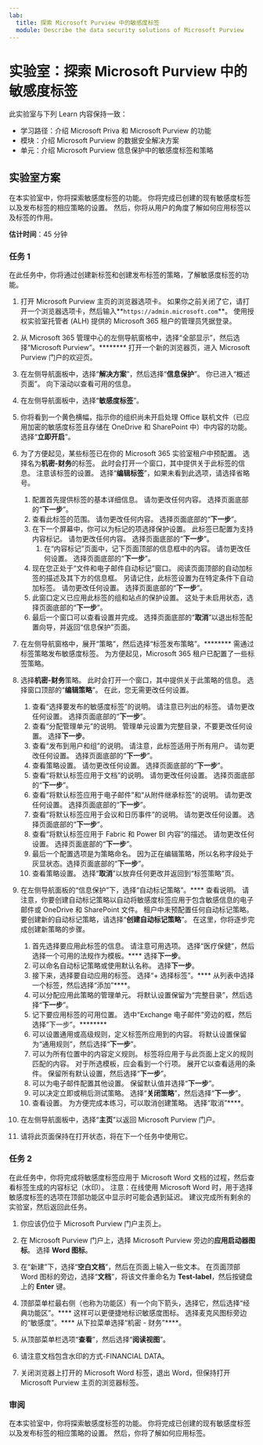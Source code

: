 ```yaml
---
lab:
  title: 探索 Microsoft Purview 中的敏感度标签
  module: Describe the data security solutions of Microsoft Purview
---
```


# 实验室：探索 Microsoft Purview 中的敏感度标签

此实验室与下列 Learn 内容保持一致：

- 学习路径：介绍 Microsoft Priva 和 Microsoft Purview 的功能
- 模块：介绍 Microsoft Purview 的数据安全解决方案
- 单元：介绍 Microsoft Purview 信息保护中的敏感度标签和策略

## 实验室方案

在本实验室中，你将探索敏感度标签的功能。  你将完成已创建的现有敏感度标签以及发布标签的相应策略的设置。   然后，你将从用户的角度了解如何应用标签以及标签的作用。

**估计时间**：45 分钟

### 任务 1

在此任务中，你将通过创建新标签和创建发布标签的策略，了解敏感度标签的功能。

1. 打开 Microsoft Purview 主页的浏览器选项卡。  如果你之前关闭了它，请打开一个浏览器选项卡，然后输入**`https://admin.microsoft.com`**。 使用授权实验室托管者 (ALH) 提供的 Microsoft 365 租户的管理员凭据登录。

1. 从 Microsoft 365 管理中心的左侧导航窗格中，选择“全部显示”，然后选择“Microsoft Purview”。********  打开一个新的浏览器页，进入 Microsoft Purview 门户的欢迎页。

1. 在左侧导航面板中，选择“**解决方案**”，然后选择“**信息保护**”。  你已进入“概述页面”。 向下滚动以查看可用的信息。

1. 在左侧导航面板中，选择“**敏感度标签**”。
1. 你将看到一个黄色横幅，指示你的组织尚未开启处理 Office 联机文件（已应用加密的敏感度标签且存储在 OneDrive 和 SharePoint 中）中内容的功能。  选择“**立即开启**”。

1. 为了方便起见，某些标签已在你的 Microsoft 365 实验室租户中预配置。 选择名为**机密-财务**的标签。  此时会打开一个窗口，其中提供关于此标签的信息。  注意该标签的设置。  选择“**编辑标签**”，如果未看到此选项，请选择省略号。
    1. 配置首先提供标签的基本详细信息。  请勿更改任何内容。  选择页面底部的“**下一步**”。
    1. 查看此标签的范围。 请勿更改任何内容。  选择页面底部的“**下一步**”。
    1. 在下一个屏幕中，你可以为标记的项选择保护设置。 此标签已配置为支持内容标记。 请勿更改任何内容。  选择页面底部的“**下一步**”。
        1. 在“内容标记”页面中，记下页面顶部的信息框中的内容。  请勿更改任何设置。  选择页面底部的“**下一步**”。
    1. 现在您正处于“文件和电子邮件自动标记”窗口。  阅读页面顶部的自动加标签的描述及其下方的信息框。  另请记住，此标签设置为在特定条件下自动加标签。 请勿更改任何设置。  选择页面底部的“**下一步**”。
    1. 此窗口定义已应用此标签的组和站点的保护设置。 这处于未启用状态，选择页面底部的“**下一步**”。
    1. 最后一个窗口可以查看设置并完成。 选择页面底部的“**取消**”以退出标签配置向导，并返回“信息保护”页面。

1. 在左侧导航窗格中，展开“策略”，然后选择“标签发布策略”。********  需通过标签策略发布敏感度标签。  为方便起见，Microsoft 365 租户已配置了一些标签策略。

1. 选择**机密-财务**策略。  此时会打开一个窗口，其中提供关于此策略的信息。 选择窗口顶部的“**编辑策略**”。  在此，您无需更改任何设置。
    1. 查看“选择要发布的敏感度标签”的说明。  请注意已列出的标签。  请勿更改任何设置。  选择页面底部的“**下一步**”。
    1. 查看“分配管理单元”的说明。 管理单元设置为完整目录，不要更改任何设置。 选择**下一步**。  
    1. 查看“发布到用户和组”的说明。  请注意，此标签适用于所有用户。  请勿更改任何设置。  选择页面底部的“**下一步**”。
    1. 查看策略设置。 请勿更改任何设置。  选择页面底部的“**下一步**”。
    1. 查看“将默认标签应用于文档”的说明。 请勿更改任何设置。  选择页面底部的“**下一步**”。
    1. 查看“将默认标签应用于电子邮件”和“从附件继承标签”的说明。 请勿更改任何设置。  选择页面底部的“**下一步**”。
    1. 查看“将默认标签应用于会议和日历事件”的说明。 请勿更改任何设置。  选择页面底部的“**下一步**”。
    1. 查看“将默认标签应用于 Fabric 和 Power BI 内容”的描述。 请勿更改任何设置。  选择页面底部的“**下一步**”。
    1. 最后一个配置选项是为策略命名。  因为正在编辑策略，所以名称字段处于灰显状态。选择页面底部的“**下一步**”。
    1. 查看策略设置。 选择“**取消**”以放弃任何更改并返回到“标签策略”页。

1. 在左侧导航面板的“信息保护”下，选择“自动标记策略”。**** 查看说明。 请注意，你要创建自动标记策略以自动将敏感度标签应用于包含敏感信息的电子邮件或 OneDrive 和 SharePoint 文件。 租户中未预配置任何自动标记策略。 要创建新的自动标记策略，请选择“**创建自动标记策略**”。  在这里，你将逐步完成创建新策略的步骤。
    1. 首先选择要应用此标签的信息。  请注意可用选项。  选择“医疗保健”，然后选择一个可用的法规作为模板。****  选择**下一步**。
    1. 可以命名自动标记策略或使用默认名称。  选择**下一步**。
    1. 接下来，选择要自动应用的标签。  选择“+ 选择标签”。****  从列表中选择一个标签，然后选择“添加”****。
    1. 可以分配应用此策略的管理单元。  将默认设置保留为“完整目录”，然后选择“**下一步**”。
    1. 记下要应用标签的可用位置。 选中“Exchange 电子邮件”旁边的框，然后选择“下一步”。********
    1. 可以设置通用或高级规则，定义标签所应用到的内容。  将默认设置保留为“通用规则”，然后选择“**下一步**”。
    1. 可以为所有位置中的内容定义规则。  标签将应用于与此页面上定义的规则匹配的内容。  对于所选模板，应会看到一个行项。 展开它以查看适用的条件。  保留所有默认设置，然后选择“**下一步**”。
    1. 可以为电子邮件配置其他设置。 保留默认值并选择“**下一步**”。
    1. 可以决定立即或稍后测试策略。  选择“**关闭策略**”，然后选择“**下一步**”。
    1. 查看设置。 为方便完成本练习，可以取消创建策略。 选择“取消”****。

1. 在左侧导航面板中，选择“**主页**”以返回 Microsoft Purview 门户。

1. 请将此页面保持在打开状态，将在下一个任务中使用它。

### 任务 2

在此任务中，你将完成将敏感度标签应用于 Microsoft Word 文档的过程，然后查看标签生成的内容标记（水印）。 注意：在线使用 Microsoft Word 时，用于选择敏感度标签的选项在顶部功能区中显示时可能会遇到延迟。  建议完成所有剩余的实验室，然后返回此任务。

1. 你应该仍位于 Microsoft Purview 门户主页上。 
1. 在 Microsoft Purview 门户上，选择 Microsoft Purview 旁边的**应用启动器图标**。 选择 **Word 图标**。  

1. 在“新建”下，选择“**空白文档**”，然后在页面上输入一些文本。  在页面顶部 Word 图标的旁边，选择“**文档**”，将该文件重命名为 **Test-label**，然后按键盘上的 **Enter** 键。

1. 顶部菜单栏最右侧（也称为功能区）有一个向下箭头，选择它，然后选择“经典功能区”。****  这样可以更便捷地标识敏感度图标。 选择麦克风图标旁边的“敏感度”。**** 从下拉菜单选择“机密 - 财务”****。  

1. 从顶部菜单栏选项“**查看**”，然后选择“**阅读视图**”。

1. 请注意文档包含水印的方式-FINANCIAL DATA。  

1. 关闭浏览器上打开的 Microsoft Word 标签，退出 Word，但保持打开 Microsoft Purview 主页的浏览器标签。

### 审阅

在本实验室中，你将探索敏感度标签的功能。  你将完成已创建的现有敏感度标签以及发布标签的相应策略的设置。   然后，你将了解如何应用标签。

